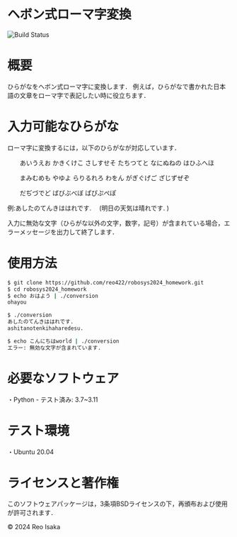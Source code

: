 # ヘボン式ローマ字変換

![Build Status](https://github.com/reo422/robosys2024_homework/actions/workflows/test.yml/badge.svg)

# 概要
ひらがなをヘボン式ローマ字に変換します．
例えば，ひらがなで書かれた日本語の文章をローマ字で表記したい時に役立ちます．

# 入力可能なひらがな
ローマ字に変換するには，以下のひらがなが対応しています．

　　あいうえお かきくけこ さしすせそ たちつてと なにぬねの はひふへほ

　　まみむめも やゆよ らりるれろ わをん がぎぐげご ざじずぜぞ

　　だぢづでど ばびぶべぼ ぱぴぷぺぽ

例:あしたのてんきははれです.　 (明日の天気は晴れです. )

入力に無効な文字（ひらがな以外の文字，数字，記号）が含まれている場合，エラーメッセージを出力して終了します．

# 使用方法

```bash
$ git clone https://github.com/reo422/robosys2024_homework.git
$ cd robosys2024_homework
$ echo おはよう | ./conversion
ohayou

$ ./conversion
あしたのてんきははれです.
ashitanotenkihaharedesu.

$ echo こんにちはworld | ./conversion
エラー: 無効な文字が含まれています. 
```
# 必要なソフトウェア
・Python - テスト済み: 3.7~3.11

# テスト環境
・Ubuntu 20.04

# ライセンスと著作権
このソフトウェアパッケージは，3条項BSDライセンスの下，再頒布および使用が許可されます．

© 2024 Reo Isaka
